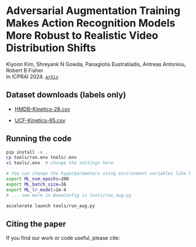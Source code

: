# Adversarial Augmentation Training Makes Action Recognition Models More Robust to Realistic Video Distribution Shifts

Kiyoon Kim, Shreyank N Gowda, Panagiotis Eustratiadis, Antreas Antoniou, Robert B Fisher  
In ICPRAI 2024. [`arXiv`](https://arxiv.org/abs/2401.11406)

## Dataset downloads (labels only)
- [HMDB-Kinetics-28.csv](https://github.com/kiyoon/video-adversarial-augmentation/files/15058451/hmdb-kinetics-28.csv)

- [UCF-Kinetics-65.csv](https://github.com/kiyoon/video-adversarial-augmentation/files/15058460/ucf-kinetics-65.csv)


## Running the code

```bash
pip install -e .
cp tools/run.env tools/.env
vi tools/.env  # change the settings here

# You can change the hyperparameters using environment variables like below
export ML_num_epochs=200
export ML_batch_size=16
export ML_lr_model=1e-4
# ... see more in BaseConfig in tools/run_aug.py

accelerate launch tools/run_aug.py
```


## Citing the paper

If you find our work or code useful, please cite:

```BibTeX

```
